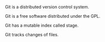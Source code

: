 Git is a distributed version control system.

Git is a free software distributed under the GPL.

Git has a mutable index called stage.

Git tracks changes of files.